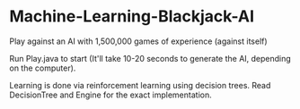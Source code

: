 # Machine-Learning-Blackjack-AI
Play against an AI with 1,500,000 games of experience (against itself)

Run Play.java to start (It'll take 10-20 seconds to generate the AI, depending on the computer).

Learning is done via reinforcement learning using decision trees. 
Read DecisionTree and Engine for the exact implementation.
